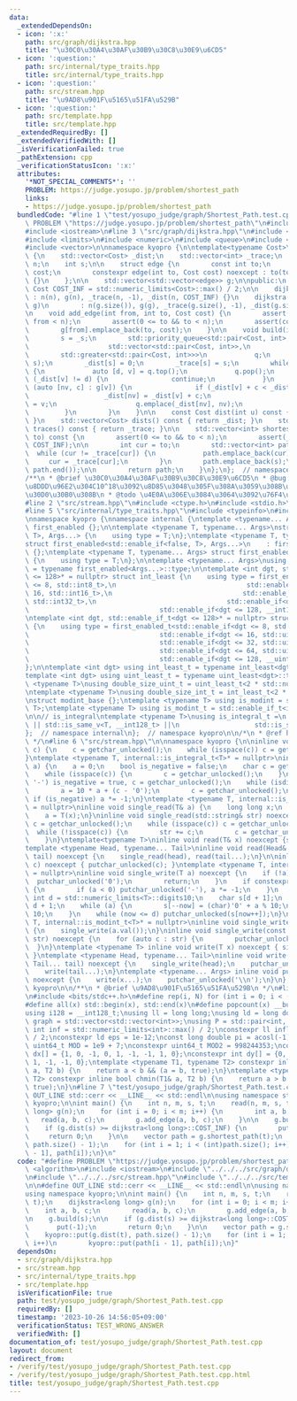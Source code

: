 ```yaml
---
data:
  _extendedDependsOn:
  - icon: ':x:'
    path: src/graph/dijkstra.hpp
    title: "\u30C0\u30A4\u30AF\u30B9\u30C8\u30E9\u6CD5"
  - icon: ':question:'
    path: src/internal/type_traits.hpp
    title: src/internal/type_traits.hpp
  - icon: ':question:'
    path: src/stream.hpp
    title: "\u9AD8\u901F\u5165\u51FA\u529B"
  - icon: ':question:'
    path: src/template.hpp
    title: src/template.hpp
  _extendedRequiredBy: []
  _extendedVerifiedWith: []
  _isVerificationFailed: true
  _pathExtension: cpp
  _verificationStatusIcon: ':x:'
  attributes:
    '*NOT_SPECIAL_COMMENTS*': ''
    PROBLEM: https://judge.yosupo.jp/problem/shortest_path
    links:
    - https://judge.yosupo.jp/problem/shortest_path
  bundledCode: "#line 1 \"test/yosupo_judge/graph/Shortest_Path.test.cpp\"\n#define\
    \ PROBLEM \"https://judge.yosupo.jp/problem/shortest_path\"\n#include <algorithm>\n\
    #include <iostream>\n#line 3 \"src/graph/dijkstra.hpp\"\n#include <cassert>\n\
    #include <limits>\n#include <numeric>\n#include <queue>\n#include <utility>\n\
    #include <vector>\n\nnamespace kyopro {\n\ntemplate<typename Cost>\nclass dijkstra\
    \ {\n    std::vector<Cost> _dist;\n    std::vector<int> _trace;\n    const int\
    \ n;\n    int s;\n\n    struct edge {\n        const int to;\n        const Cost\
    \ cost;\n        constexpr edge(int to, Cost cost) noexcept : to(to), cost(cost)\
    \ {}\n    };\n\n    std::vector<std::vector<edge>> g;\n\npublic:\n    static constexpr\
    \ Cost COST_INF = std::numeric_limits<Cost>::max() / 2;\n\n    dijkstra(int n)\
    \ : n(n), g(n), _trace(n, -1), _dist(n, COST_INF) {}\n    dijkstra(const std::vector<std::vector<edge>>&\
    \ g)\n        : n(g.size()), g(g), _trace(g.size(), -1), _dist(g.size(), COST_INF){}\n\
    \n    void add_edge(int from, int to, Cost cost) {\n        assert(0 <= from &&\
    \ from < n);\n        assert(0 <= to && to < n);\n        assert(cost >= 0);\n\
    \        g[from].emplace_back(to, cost);\n    }\n\n    void build(int _s) {\n\
    \        s = _s;\n        std::priority_queue<std::pair<Cost, int>,\n        \
    \                    std::vector<std::pair<Cost, int>>,\n                    \
    \        std::greater<std::pair<Cost, int>>>\n            q;\n        q.emplace(0,\
    \ s);\n        _dist[s] = 0;\n        _trace[s] = s;\n        while (!q.empty())\
    \ {\n            auto [d, v] = q.top();\n            q.pop();\n            if\
    \ (_dist[v] != d) {\n                continue;\n            }\n            for\
    \ (auto [nv, c] : g[v]) {\n                if (_dist[v] + c < _dist[nv]) {\n \
    \                   _dist[nv] = _dist[v] + c;\n                    _trace[nv]\
    \ = v;\n                    q.emplace(_dist[nv], nv);\n                }\n   \
    \         }\n        }\n    }\n\n    const Cost dist(int u) const { return _dist[u];\
    \ }\n    std::vector<Cost> dists() const { return _dist; }\n    std::vector<int>\
    \ traces() const { return _trace; }\n\n    std::vector<int> shortest_path(int\
    \ to) const {\n        assert(0 <= to && to < n);\n        assert(_dist[to] <\
    \ COST_INF);\n\n        int cur = to;\n        std::vector<int> path;\n      \
    \  while (cur != _trace[cur]) {\n            path.emplace_back(cur);\n       \
    \     cur = _trace[cur];\n        }\n        path.emplace_back(s);\n        std::reverse(path.begin(),\
    \ path.end());\n\n        return path;\n    }\n};\n};  // namespace kyopro\n\n\
    /**\n * @brief \u30C0\u30A4\u30AF\u30B9\u30C8\u30E9\u6CD5\n * @bug \u6700\u77ED\
    \u8DDD\u96E2\u304C10^18\u3092\u8D85\u3048\u305F\u308A\u3059\u308B\u5834\u5408\u306F\
    \u30D0\u30B0\u308B\n * @todo \u4E0A\u306E\u3084\u3064\u3092\u76F4\u3059\n */\n\
    #line 2 \"src/stream.hpp\"\n#include <ctype.h>\n#include <stdio.h>\n#include <string>\n\
    #line 5 \"src/internal/type_traits.hpp\"\n#include <typeinfo>\n#include <cstdint>\n\
    \nnamespace kyopro {\nnamespace internal {\ntemplate <typename... Args> struct\
    \ first_enabled {};\n\ntemplate <typename T, typename... Args>\nstruct first_enabled<std::enable_if<true,\
    \ T>, Args...> {\n    using type = T;\n};\ntemplate <typename T, typename... Args>\n\
    struct first_enabled<std::enable_if<false, T>, Args...>\n    : first_enabled<Args...>\
    \ {};\ntemplate <typename T, typename... Args> struct first_enabled<T, Args...>\
    \ {\n    using type = T;\n};\n\ntemplate <typename... Args>\nusing first_enabled_t\
    \ = typename first_enabled<Args...>::type;\n\ntemplate <int dgt, std::enable_if_t<dgt\
    \ <= 128>* = nullptr> struct int_least {\n    using type = first_enabled_t<std::enable_if<dgt\
    \ <= 8, std::int8_t>,\n                                 std::enable_if<dgt <=\
    \ 16, std::int16_t>,\n                                 std::enable_if<dgt <= 32,\
    \ std::int32_t>,\n                                 std::enable_if<dgt <= 64, std::int64_t>,\n\
    \                                 std::enable_if<dgt <= 128, __int128_t>>;\n};\n\
    \ntemplate <int dgt, std::enable_if_t<dgt <= 128>* = nullptr> struct uint_least\
    \ {\n    using type = first_enabled_t<std::enable_if<dgt <= 8, std::uint8_t>,\n\
    \                                 std::enable_if<dgt <= 16, std::uint16_t>,\n\
    \                                 std::enable_if<dgt <= 32, std::uint32_t>,\n\
    \                                 std::enable_if<dgt <= 64, std::uint64_t>,\n\
    \                                 std::enable_if<dgt <= 128, __uint128_t>>;\n\
    };\n\ntemplate <int dgt> using int_least_t = typename int_least<dgt>::type;\n\
    template <int dgt> using uint_least_t = typename uint_least<dgt>::type;\n\ntemplate\
    \ <typename T>\nusing double_size_uint_t = uint_least_t<2 * std::numeric_limits<T>::digits>;\n\
    \ntemplate <typename T>\nusing double_size_int_t = int_least_t<2 * std::numeric_limits<T>::digits>;\n\
    \nstruct modint_base {};\ntemplate <typename T> using is_modint = std::is_base_of<modint_base,\
    \ T>;\ntemplate <typename T> using is_modint_t = std::enable_if_t<is_modint<T>::value>;\n\
    \n\n// is_integral\ntemplate <typename T>\nusing is_integral_t =\n    std::enable_if_t<std::is_integral_v<T>\
    \ || std::is_same_v<T, __int128_t> ||\n                   std::is_same_v<T, __uint128_t>>;\n\
    };  // namespace internal\n};  // namespace kyopro\n\n/*\n * @ref https://qiita.com/kazatsuyu/items/f8c3b304e7f8b35263d8\n\
    \ */\n#line 6 \"src/stream.hpp\"\n\nnamespace kyopro {\n\ninline void single_read(char&\
    \ c) {\n    c = getchar_unlocked();\n    while (isspace(c)) c = getchar_unlocked();\n\
    }\ntemplate <typename T, internal::is_integral_t<T>* = nullptr>\ninline void single_read(T&\
    \ a) {\n    a = 0;\n    bool is_negative = false;\n    char c = getchar_unlocked();\n\
    \    while (isspace(c)) {\n        c = getchar_unlocked();\n    }\n    if (c ==\
    \ '-') is_negative = true, c = getchar_unlocked();\n    while (isdigit(c)) {\n\
    \        a = 10 * a + (c - '0');\n        c = getchar_unlocked();\n    }\n   \
    \ if (is_negative) a *= -1;\n}\ntemplate <typename T, internal::is_modint_t<T>*\
    \ = nullptr>\ninline void single_read(T& a) {\n    long long x;\n    single_read(x);\n\
    \    a = T(x);\n}\ninline void single_read(std::string& str) noexcept {\n    char\
    \ c = getchar_unlocked();\n    while (isspace(c)) c = getchar_unlocked();\n  \
    \  while (!isspace(c)) {\n        str += c;\n        c = getchar_unlocked();\n\
    \    }\n}\ntemplate<typename T>\ninline void read(T& x) noexcept {single_read(x);}\n\
    template <typename Head, typename... Tail>\ninline void read(Head& head, Tail&...\
    \ tail) noexcept {\n    single_read(head), read(tail...);\n}\n\ninline void single_write(char\
    \ c) noexcept { putchar_unlocked(c); }\ntemplate <typename T, internal::is_integral_t<T>*\
    \ = nullptr>\ninline void single_write(T a) noexcept {\n    if (!a) {\n      \
    \  putchar_unlocked('0');\n        return;\n    }\n    if constexpr (std::is_signed_v<T>)\
    \ {\n        if (a < 0) putchar_unlocked('-'), a *= -1;\n    }\n    constexpr\
    \ int d = std::numeric_limits<T>::digits10;\n    char s[d + 1];\n    int now =\
    \ d + 1;\n    while (a) {\n        s[--now] = (char)'0' + a % 10;\n        a /=\
    \ 10;\n    }\n    while (now <= d) putchar_unlocked(s[now++]);\n}\ntemplate <typename\
    \ T, internal::is_modint_t<T>* = nullptr>\ninline void single_write(T a) noexcept\
    \ {\n    single_write(a.val());\n}\ninline void single_write(const std::string&\
    \ str) noexcept {\n    for (auto c : str) {\n        putchar_unlocked(c);\n  \
    \  }\n}\ntemplate <typename T> inline void write(T x) noexcept { single_write(x);\
    \ }\ntemplate <typename Head, typename... Tail>\ninline void write(Head head,\
    \ Tail... tail) noexcept {\n    single_write(head);\n    putchar_unlocked(' ');\n\
    \    write(tail...);\n}\ntemplate <typename... Args> inline void put(Args... x)\
    \ noexcept {\n    write(x...);\n    putchar_unlocked('\\n');\n}\n};  // namespace\
    \ kyopro\n\n/**\n * @brief \u9AD8\u901F\u5165\u51FA\u529B\n */\n#line 2 \"src/template.hpp\"\
    \n#include <bits/stdc++.h>\n#define rep(i, N) for (int i = 0; i < (N); i++)\n\
    #define all(x) std::begin(x), std::end(x)\n#define popcount(x) __builtin_popcountll(x)\n\
    using i128 = __int128_t;\nusing ll = long long;\nusing ld = long double;\nusing\
    \ graph = std::vector<std::vector<int>>;\nusing P = std::pair<int, int>;\nconstexpr\
    \ int inf = std::numeric_limits<int>::max() / 2;\nconstexpr ll infl = std::numeric_limits<ll>::max()\
    \ / 2;\nconstexpr ld eps = 1e-12;\nconst long double pi = acosl(-1);\nconstexpr\
    \ uint64_t MOD = 1e9 + 7;\nconstexpr uint64_t MOD2 = 998244353;\nconstexpr int\
    \ dx[] = {1, 0, -1, 0, 1, -1, -1, 1, 0};\nconstexpr int dy[] = {0, 1, 0, -1, 1,\
    \ 1, -1, -1, 0};\ntemplate <typename T1, typename T2> constexpr inline bool chmax(T1&\
    \ a, T2 b) {\n    return a < b && (a = b, true);\n}\ntemplate <typename T1, typename\
    \ T2> constexpr inline bool chmin(T1& a, T2 b) {\n    return a > b && (a = b,\
    \ true);\n}\n#line 7 \"test/yosupo_judge/graph/Shortest_Path.test.cpp\"\n\n#define\
    \ OUT_LINE std::cerr << __LINE__ << std::endl\n\nusing namespace std;\nusing namespace\
    \ kyopro;\n\nint main() {\n    int n, m, s, t;\n    read(n, m, s, t);\n    dijkstra<long\
    \ long> g(n);\n    for (int i = 0; i < m; i++) {\n        int a, b, c;\n     \
    \   read(a, b, c);\n        g.add_edge(a, b, c);\n    }\n\n    g.build(s);\n\n\
    \    if (g.dist(s) >= dijkstra<long long>::COST_INF) {\n        put(-1);\n   \
    \     return 0;\n    }\n\n    vector path = g.shortest_path(t);\n    kyopro::put(g.dist(t),\
    \ path.size() - 1);\n    for (int i = 1; i < (int)path.size(); i++)\n        kyopro::put(path[i\
    \ - 1], path[i]);\n}\n"
  code: "#define PROBLEM \"https://judge.yosupo.jp/problem/shortest_path\"\n#include\
    \ <algorithm>\n#include <iostream>\n#include \"../../../src/graph/dijkstra.hpp\"\
    \n#include \"../../../src/stream.hpp\"\n#include \"../../../src/template.hpp\"\
    \n\n#define OUT_LINE std::cerr << __LINE__ << std::endl\n\nusing namespace std;\n\
    using namespace kyopro;\n\nint main() {\n    int n, m, s, t;\n    read(n, m, s,\
    \ t);\n    dijkstra<long long> g(n);\n    for (int i = 0; i < m; i++) {\n    \
    \    int a, b, c;\n        read(a, b, c);\n        g.add_edge(a, b, c);\n    }\n\
    \n    g.build(s);\n\n    if (g.dist(s) >= dijkstra<long long>::COST_INF) {\n \
    \       put(-1);\n        return 0;\n    }\n\n    vector path = g.shortest_path(t);\n\
    \    kyopro::put(g.dist(t), path.size() - 1);\n    for (int i = 1; i < (int)path.size();\
    \ i++)\n        kyopro::put(path[i - 1], path[i]);\n}"
  dependsOn:
  - src/graph/dijkstra.hpp
  - src/stream.hpp
  - src/internal/type_traits.hpp
  - src/template.hpp
  isVerificationFile: true
  path: test/yosupo_judge/graph/Shortest_Path.test.cpp
  requiredBy: []
  timestamp: '2023-10-26 14:56:05+09:00'
  verificationStatus: TEST_WRONG_ANSWER
  verifiedWith: []
documentation_of: test/yosupo_judge/graph/Shortest_Path.test.cpp
layout: document
redirect_from:
- /verify/test/yosupo_judge/graph/Shortest_Path.test.cpp
- /verify/test/yosupo_judge/graph/Shortest_Path.test.cpp.html
title: test/yosupo_judge/graph/Shortest_Path.test.cpp
---
```

